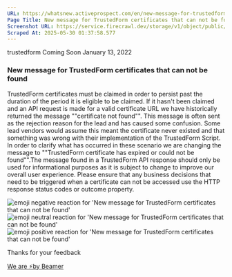 ```yaml
---
URL: https://whatsnew.activeprospect.com/en/new-message-for-trustedform-certificates-that-can-not-be-found
Page Title: New message for TrustedForm certificates that can not be found
Screenshot URL: https://service.firecrawl.dev/storage/v1/object/public/media/screenshot-f1789822-de5e-4452-8864-1aea968b7dc5.png
Scraped At: 2025-05-30 01:37:58.577
---
```


trustedform
Coming Soon
January 13, 2022

### New message for TrustedForm certificates that can not be found

TrustedForm certificates must be claimed in order to persist past the duration of the period it is eligible to be claimed. If it hasn't been claimed and an API request is made for a valid certificate URL we have historically returned the message ""certificate not found"". This message is often sent as the rejection reason for the lead and has caused some confusion. Some lead vendors would assume this meant the certificate never existed and that something was wrong with their implementation of the TrustedForm Script. In order to clarify what has occurred in these scenario we are changing the message to ""TrustedForm certificate has expired or could not be found"".The message found in a TrustedForm API response should only be used for informational purposes as it is subject to change to improve our overall user experience. Please ensure that any business decisions that need to be triggered when a certificate can not be accessed use the HTTP response status codes or outcome property.

![emoji negative reaction for 'New message for TrustedForm certificates that can not be found'](https://app.getbeamer.com/images/emojiNeg.svg)![emoji neutral reaction for 'New message for TrustedForm certificates that can not be found'](https://app.getbeamer.com/images/emojiNeut.svg)![emoji positive reaction for 'New message for TrustedForm certificates that can not be found'](https://app.getbeamer.com/images/emojiPos.svg)

Thanks for your feedback

[We are ⚡by Beamer](https://www.getbeamer.com/?ref=watermark_MErKJCnu12412_public&company=ActiveProspect&watermarkRef=powered&utm_term=MErKJCnu12412&utm_content=ActiveProspect&utm_source=standalone&utm_medium=footer&utm_campaign=powered)
